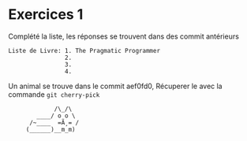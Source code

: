 # Exercices 1

Complété la liste, les réponses se trouvent dans des commit antérieurs

    Liste de Livre: 1. The Pragmatic Programmer
                    2.
                    3.
                    4.


Un animal se trouve dans le commit aef0fd0, Récuperer le avec la commande `git cherry-pick`

                 /\_/\
            ____/ o o \
          /~____  =Ã¸= /
         (______)__m_m)




